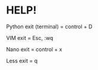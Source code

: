 # HELP!



Python exit (terminal) = control + D

VIM exit = Esc, :wq

Nano exit = control + x

Less exit = q


